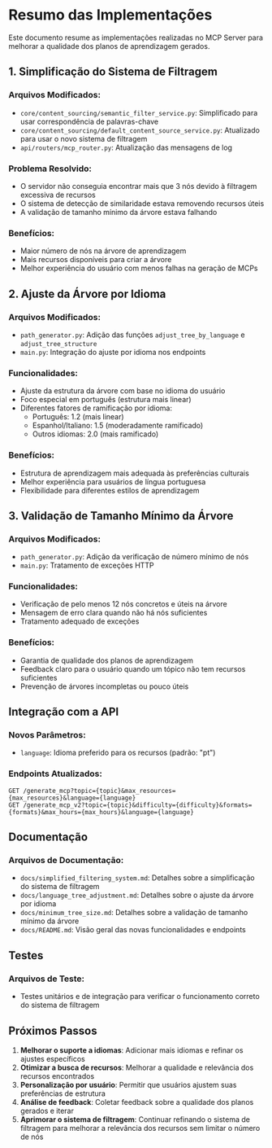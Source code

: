 # Resumo das Implementações

Este documento resume as implementações realizadas no MCP Server para melhorar a qualidade dos planos de aprendizagem gerados.

## 1. Simplificação do Sistema de Filtragem

### Arquivos Modificados:

- `core/content_sourcing/semantic_filter_service.py`: Simplificado para usar correspondência de palavras-chave
- `core/content_sourcing/default_content_source_service.py`: Atualizado para usar o novo sistema de filtragem
- `api/routers/mcp_router.py`: Atualização das mensagens de log

### Problema Resolvido:

- O servidor não conseguia encontrar mais que 3 nós devido à filtragem excessiva de recursos
- O sistema de detecção de similaridade estava removendo recursos úteis
- A validação de tamanho mínimo da árvore estava falhando

### Benefícios:

- Maior número de nós na árvore de aprendizagem
- Mais recursos disponíveis para criar a árvore
- Melhor experiência do usuário com menos falhas na geração de MCPs

## 2. Ajuste da Árvore por Idioma

### Arquivos Modificados:

- `path_generator.py`: Adição das funções `adjust_tree_by_language` e `adjust_tree_structure`
- `main.py`: Integração do ajuste por idioma nos endpoints

### Funcionalidades:

- Ajuste da estrutura da árvore com base no idioma do usuário
- Foco especial em português (estrutura mais linear)
- Diferentes fatores de ramificação por idioma:
  - Português: 1.2 (mais linear)
  - Espanhol/Italiano: 1.5 (moderadamente ramificado)
  - Outros idiomas: 2.0 (mais ramificado)

### Benefícios:

- Estrutura de aprendizagem mais adequada às preferências culturais
- Melhor experiência para usuários de língua portuguesa
- Flexibilidade para diferentes estilos de aprendizagem

## 3. Validação de Tamanho Mínimo da Árvore

### Arquivos Modificados:

- `path_generator.py`: Adição da verificação de número mínimo de nós
- `main.py`: Tratamento de exceções HTTP

### Funcionalidades:

- Verificação de pelo menos 12 nós concretos e úteis na árvore
- Mensagem de erro clara quando não há nós suficientes
- Tratamento adequado de exceções

### Benefícios:

- Garantia de qualidade dos planos de aprendizagem
- Feedback claro para o usuário quando um tópico não tem recursos suficientes
- Prevenção de árvores incompletas ou pouco úteis

## Integração com a API

### Novos Parâmetros:

- `language`: Idioma preferido para os recursos (padrão: "pt")

### Endpoints Atualizados:

```
GET /generate_mcp?topic={topic}&max_resources={max_resources}&language={language}
GET /generate_mcp_v2?topic={topic}&difficulty={difficulty}&formats={formats}&max_hours={max_hours}&language={language}
```

## Documentação

### Arquivos de Documentação:

- `docs/simplified_filtering_system.md`: Detalhes sobre a simplificação do sistema de filtragem
- `docs/language_tree_adjustment.md`: Detalhes sobre o ajuste da árvore por idioma
- `docs/minimum_tree_size.md`: Detalhes sobre a validação de tamanho mínimo da árvore
- `docs/README.md`: Visão geral das novas funcionalidades e endpoints

## Testes

### Arquivos de Teste:

- Testes unitários e de integração para verificar o funcionamento correto do sistema de filtragem

## Próximos Passos

1. **Melhorar o suporte a idiomas**: Adicionar mais idiomas e refinar os ajustes específicos
2. **Otimizar a busca de recursos**: Melhorar a qualidade e relevância dos recursos encontrados
3. **Personalização por usuário**: Permitir que usuários ajustem suas preferências de estrutura
4. **Análise de feedback**: Coletar feedback sobre a qualidade dos planos gerados e iterar
5. **Aprimorar o sistema de filtragem**: Continuar refinando o sistema de filtragem para melhorar a relevância dos recursos sem limitar o número de nós

